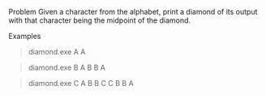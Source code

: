 Problem
Given a character from the alphabet, print a diamond of its output with that character being the midpoint of the diamond.

Examples

> diamond.exe A
  A

> diamond.exe B
   A
  B B
   A

> diamond.exe C
    A
   B B
  C   C
   B B
    A
